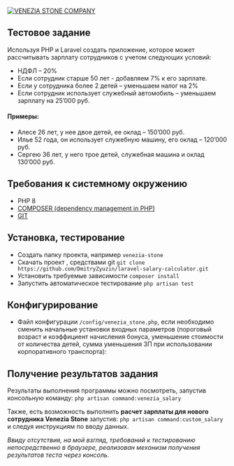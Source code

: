 <a href="https://veneziastone.com/"><img src="https://laparet.ru/ui/v2/i/upline/logo_laparet_black.svg" alt="VENEZIA STONE COMPANY"></a>
## Тестовое задание

Используя PHP и Laravel создать приложение, которое может рассчитывать зарплату сотрудников с учетом следующих условий:
- НДФЛ – 20%
- Если сотрудник старше 50 лет - добавляем 7% к его зарплате.
- Если у сотрудника более 2 детей – уменьшаем налог на 2%
- Если сотрудник использует служебный автомобиль – уменьшаем зарплату на 25’000 руб.

#### Примеры:

- Алесе 26 лет, у нее двое детей, ее оклад – 150’000 руб.
- Илье 52 года, он использует служебную машину, его оклад – 120’000 руб.
- Сергею 36 лет, у него трое детей, служебная машина и оклад 130’000 руб.

## Требования к системному окружению

- PHP 8
- [COMPOSER (dependency management in PHP)](https://getcomposer.org/)
- [GIT](https://git-scm.com/)

## Установка, тестирование
- Создать папку проекта, например `venezia-stone`
- Скачать проект , средствами git `git clone https://github.com/DmitryZyuzin/laravel-salary-calculator.git`
- Установить требуемые зависимости `composer install`
- Запустить автоматическое тестирование `php artisan test` 

## Конфигурирование
- Файл конфигурации `/config/venezia_stone.php`, если необходимо сменить начальные установки входных параметров (пороговый возраст и коэффициент начисления бонуса, 
  уменьшение стоимости от количества детей, сумма уменьшения ЗП при использовании корпоративного транспорта):
  

## Получение результатов задания
Результаты выполнения программы можно посмотреть, запустив консольную команду: 
`php artisan command:venezia_salary` 

Также, есть возможность выполнить <b>расчет зарплаты для нового сотрудника Venezia Stone</b> запустив:
`php artisan command:custom_salary` и следуя инструкциям по вводу данных.

<p><i>Ввиду отсутствия, на мой взгляд, требований к тестированию непосредственно в браузере, реализован механизм
получения результатов теста через консоль.</i></p>


